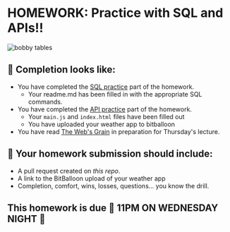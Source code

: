 # HOMEWORK: Practice with SQL and APIs!!

![bobby tables](https://imgs.xkcd.com/comics/exploits_of_a_mom.png)

## 🚀 Completion looks like:

- You have completed the [SQL practice](./sql-movies) part of the homework.
    - Your readme.md has been filled in with the appropriate SQL commands.
- You have completed the [API practice](./weather) part of the homework.
    - Your `main.js` and `index.html` files have been filled out
    - You have uploaded your weather app to bitballoon
- You have read [The Web's Grain](https://www.frankchimero.com/writing/the-webs-grain/) in preparation for Thursday's lecture.

## 🚀 Your homework submission should include:

- A pull request created on _this repo_.
- A link to the BitBalloon upload of your weather app
- Completion, comfort, wins, losses, questions... you know the drill.

## This homework is due 🚨 11PM ON WEDNESDAY NIGHT 🚨